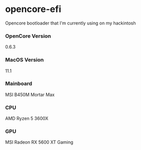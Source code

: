 # opencore-efi

Opencore bootloader that I'm currently using on my hackintosh

### OpenCore Version

0.6.3

### MacOS Version

11.1

### Mainboard

MSI B450M Mortar Max

### CPU

AMD Ryzen 5 3600X

### GPU

MSI Radeon RX 5600 XT Gaming
